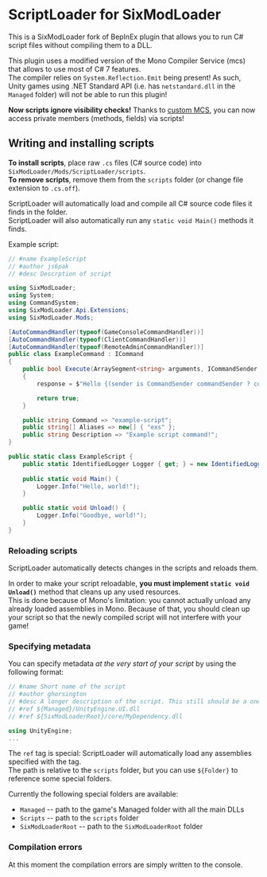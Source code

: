 # ScriptLoader for SixModLoader

This is a SixModLoader fork of BepInEx plugin that allows you to run C# script files without compiling them to a DLL.

This plugin uses a modified version of the Mono Compiler Service (mcs) that allows to use most of C# 7 features.  
The compiler relies on `System.Reflection.Emit` being present! As such, Unity games using .NET Standard API (i.e. has `netstandard.dll` in the `Managed` folder) 
will not be able to run this plugin!

**Now scripts ignore visibility checks!** Thanks to [custom MCS](https://github.com/denikson/mcs-unity), you can now access private members (methods, fields) via scripts!

## Writing and installing scripts

**To install scripts**, place raw `.cs` files (C# source code) into `SixModLoader/Mods/ScriptLoader/scripts`.  
**To remove scripts**, remove them from the `scripts` folder (or change file extension to `.cs.off`).

ScriptLoader will automatically load and compile all C# source code files it finds in the folder.  
ScriptLoader will also automatically run any `static void Main()` methods it finds.

Example script:

```csharp
// #name ExampleScript
// #author js6pak
// #desc Descrption of script

using SixModLoader;
using System;
using CommandSystem;
using SixModLoader.Api.Extensions;
using SixModLoader.Mods;

[AutoCommandHandler(typeof(GameConsoleCommandHandler))]
[AutoCommandHandler(typeof(ClientCommandHandler))]
[AutoCommandHandler(typeof(RemoteAdminCommandHandler))]
public class ExampleCommand : ICommand
{
    public bool Execute(ArraySegment<string> arguments, ICommandSender sender, out string response)
    {
        response = $"Hello {(sender is CommandSender commandSender ? commandSender.Nickname : "someone")}!";

        return true;
    }

    public string Command => "example-script";
    public string[] Aliases => new[] { "exs" };
    public string Description => "Example script command!";
}

public static class ExampleScript {
    public static IdentifiedLogger Logger { get; } = new IdentifiedLogger("ExampleScript");
    
    public static void Main() {
        Logger.Info("Hello, world!");
    }

    public static void Unload() {
        Logger.Info("Goodbye, world!");
    }
}
```

### Reloading scripts

ScriptLoader automatically detects changes in the scripts and reloads them.  

In order to make your script reloadable, **you must implement `static void Unload()`** method that cleans up any used resources.  
This is done because of Mono's limitation: you cannot actually unload any already loaded assemblies in Mono. Because of that, you should 
clean up your script so that the newly compiled script will not interfere with your game!

### Specifying metadata

You can specify metadata *at the very start of your script* by using the following format:

```csharp
// #name Short name of the script
// #author ghorsington
// #desc A longer description of the script. This still should be a one-liner.
// #ref ${Managed}/UnityEngine.UI.dll
// #ref ${SixModLoaderRoot}/core/MyDependency.dll

using UnityEngine;
...
```

The `ref` tag is special: ScriptLoader will automatically load any assemblies specified with the tag.  
The path is relative to the `scripts` folder, but you can use `${Folder}` to reference some special folders.

Currently the following special folders are available:

* `Managed` -- path to the game's Managed folder with all the main DLLs
* `Scripts` -- path to the `scripts` folder
* `SixModLoaderRoot` -- path to the `SixModLoaderRoot` folder

### Compilation errors

At this moment the compilation errors are simply written to the console.